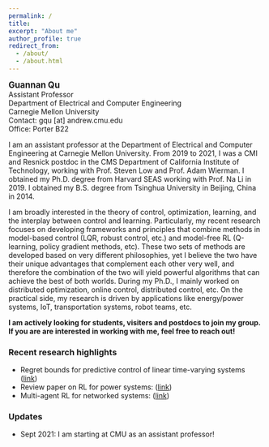 ```yaml
---
permalink: /
title: 
excerpt: "About me"
author_profile: true
redirect_from: 
  - /about/
  - /about.html
---
```

<span style="font-size:1.2em;">**Guannan Qu**</span>  
Assistant Professor  
Department of Electrical and Computer Engineering  
Carnegie Mellon University  
Contact: gqu [at] andrew.cmu.edu  
Office: Porter B22


I am an assistant professor at the Department of Electrical and Computer Engineering at Carnegie Mellon University. From 2019 to 2021, I was a CMI and Resnick postdoc in the CMS Department of California Institute of Technology, working with Prof. Steven Low and Prof. Adam Wierman. I obtained my Ph.D. degree from Harvard SEAS working with Prof. Na Li in 2019. I obtained my B.S. degree from Tsinghua University in Beijing, China in 2014. 

I am broadly interested in the theory of control, optimization, learning, and the interplay between control and learning. Particularly, my recent research focuses on developing frameworks and principles that combine methods in model-based control (LQR, robust control, etc.) and model-free RL (Q-learning, policy gradient methods, etc). These two sets of methods are developed based on very different philosophies, yet I believe the two have their unique advantages that complement each other very well, and therefore the combination of the two will yield powerful algorithms that can achieve the best of both worlds. During my Ph.D., I mainly worked on distributed optimization, online control, distributed control, etc. On the practical side, my research is driven by applications like energy/power systems, IoT, transportation systems, robot teams, etc.

**I am actively looking for students, visiters and postdocs to join my group. If you are are interested in working with me, feel free to reach out!**

### Recent research highlights
- Regret bounds for predictive control of linear time-varying systems ([link](https://arxiv.org/pdf/2106.10497.pdf))
- Review paper on RL for power systems: ([link](https://arxiv.org/abs/2102.01168))
- Multi-agent RL for networked systems: ([link](https://drive.google.com/file/d/1Habyv4j7qUFRuY0jVIFdjc9jthGtXtk_/view?usp=sharing))

### Updates 

- Sept 2021: I am starting at CMU as an assistant professor! 
